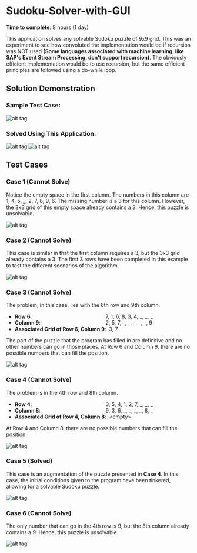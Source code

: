 # Sudoku-Solver-with-GUI
**Time to complete**: 8 hours (1 day)

This application solves any solvable Sudoku puzzle of 9x9 grid. This was an experiment to see how convoluted the implementation would be if recursion was NOT used **(Some languages associated with machine learning, like SAP's Event Stream Processing, don't support recursion)**. The obviously efficient implementation would be to use recursion, but the same efficient principles are followed using a do-while loop.
## Solution Demonstration 
### Sample Test Case:  
![alt tag](https://github.com/PrasaanthSridharan/Sudoku-Solver-with-GUI/blob/master/images/TestCase1.png)
### Solved Using This Application:  
![alt tag](https://github.com/PrasaanthSridharan/Sudoku-Solver-with-GUI/blob/master/images/1.1.png) 
![alt tag](https://github.com/PrasaanthSridharan/Sudoku-Solver-with-GUI/blob/master/images/1.2.png)
## Test Cases
### Case 1 (Cannot Solve)
Notice the empty space in the first column. The numbers in this column are 1, 4, 5, _, 2, 7, 8, 9, 6. The missing number is a 3 for this column. However, the 3x3 grid of this empty space already contains a 3. Hence, this puzzle is unsolvable.  
  
![alt tag](https://github.com/PrasaanthSridharan/Sudoku-Solver-with-GUI/blob/master/images/1.3.png)

### Case 2 (Cannot Solve)
This case is similar in that the first column requires a 3, but the 3x3 grid already contains a 3. The first 3 rows have been completed in this example to test the different scenarios of the algorithm.  
  
![alt tag](https://github.com/PrasaanthSridharan/Sudoku-Solver-with-GUI/blob/master/images/1.4.png)

### Case 3 (Cannot Solve)
The problem, in this case, lies with the 6th row and 9th column.  
- **Row 6**:&nbsp;&nbsp;&nbsp;&nbsp;&nbsp;&nbsp;&nbsp;&nbsp;&nbsp;&nbsp;&nbsp;&nbsp;&nbsp;&nbsp;&nbsp;&nbsp;&nbsp;&nbsp;&nbsp;&nbsp;&nbsp;&nbsp;&nbsp;&nbsp;&nbsp;&nbsp;&nbsp;&nbsp;&nbsp;&nbsp;&nbsp;&nbsp;&nbsp;&nbsp;&nbsp;&nbsp;&nbsp;&nbsp;&nbsp;&nbsp;&nbsp;&nbsp;&nbsp;&nbsp;&nbsp;&nbsp;&nbsp;&nbsp;&nbsp;&nbsp;&nbsp;7, 1, 6, 8, 3, 4, _, _, _  
- **Column 9**:&nbsp;&nbsp;&nbsp;&nbsp;&nbsp;&nbsp;&nbsp;&nbsp;&nbsp;&nbsp;&nbsp;&nbsp;&nbsp;&nbsp;&nbsp;&nbsp;&nbsp;&nbsp;&nbsp;&nbsp;&nbsp;&nbsp;&nbsp;&nbsp;&nbsp;&nbsp;&nbsp;&nbsp;&nbsp;&nbsp;&nbsp;&nbsp;&nbsp;&nbsp;&nbsp;&nbsp;&nbsp;&nbsp;&nbsp;&nbsp;&nbsp;&nbsp;&nbsp;&nbsp;&nbsp;2, 5, 7, _, _, _, _, _, 9  
- **Associated Grid of Row 6, Column 9**: &nbsp;3, 7  

The part of the puzzle that the program has filled in are definitive and no other numbers can go in those places. At Row 6 and Column 9, there are no possible numbers that can fill the position.  
  
![alt tag](https://github.com/PrasaanthSridharan/Sudoku-Solver-with-GUI/blob/master/images/1.5.png)

### Case 4 (Cannot Solve)
The problem is in the 4th row and 8th column.
- **Row 4**:&nbsp;&nbsp;&nbsp;&nbsp;&nbsp;&nbsp;&nbsp;&nbsp;&nbsp;&nbsp;&nbsp;&nbsp;&nbsp;&nbsp;&nbsp;&nbsp;&nbsp;&nbsp;&nbsp;&nbsp;&nbsp;&nbsp;&nbsp;&nbsp;&nbsp;&nbsp;&nbsp;&nbsp;&nbsp;&nbsp;&nbsp;&nbsp;&nbsp;&nbsp;&nbsp;&nbsp;&nbsp;&nbsp;&nbsp;&nbsp;&nbsp;&nbsp;&nbsp;&nbsp;&nbsp;&nbsp;&nbsp;&nbsp;&nbsp;&nbsp;&nbsp;3, 5, 4, 1, 2, 7, _, _, _  
- **Column 8**:&nbsp;&nbsp;&nbsp;&nbsp;&nbsp;&nbsp;&nbsp;&nbsp;&nbsp;&nbsp;&nbsp;&nbsp;&nbsp;&nbsp;&nbsp;&nbsp;&nbsp;&nbsp;&nbsp;&nbsp;&nbsp;&nbsp;&nbsp;&nbsp;&nbsp;&nbsp;&nbsp;&nbsp;&nbsp;&nbsp;&nbsp;&nbsp;&nbsp;&nbsp;&nbsp;&nbsp;&nbsp;&nbsp;&nbsp;&nbsp;&nbsp;&nbsp;&nbsp;&nbsp;&nbsp;9, 3, 6, _, _, _, _, 8, _  
- **Associated Grid of Row 4, Column 8**: &nbsp;&lt;empty&gt;  

At Row 4 and Column 8, there are no possible numbers that can fill the position.  
  
![alt tag](https://github.com/PrasaanthSridharan/Sudoku-Solver-with-GUI/blob/master/images/1.6.png)

### Case 5 (Solved)
This case is an augmentation of the puzzle presented in **Case 4**. In this case, the initial conditions given to the program have been tinkered, allowing for a solvable Sudoku puzzle.  
  
![alt tag](https://github.com/PrasaanthSridharan/Sudoku-Solver-with-GUI/blob/master/images/1.7d.png)

### Case 6 (Cannot Solve)
The only number that can go in the 4th row is 9, but the 8th column already contains a 9. Hence, this puzzle is unsolvable.  
  
![alt tag](https://github.com/PrasaanthSridharan/Sudoku-Solver-with-GUI/blob/master/images/1.8.png)
